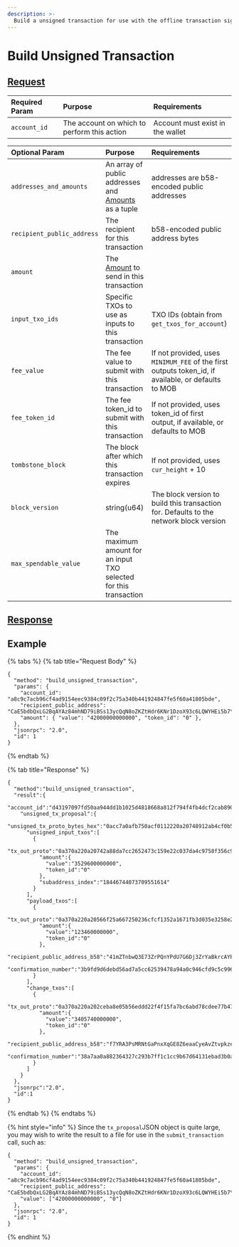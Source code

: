 ```yaml
---
description: >-
  Build a unsigned transaction for use with the offline transaction signer
---
```


# Build Unsigned Transaction

## [Request](../../../full-service/src/json_rpc/v2/api/request.rs#L67-L74)

| Required Param | Purpose | Requirements |
| :--- | :--- | :--- |
| `account_id` | The account on which to perform this action | Account must exist in the wallet |

| Optional Param | Purpose | Requirements |
| :--- | :--- | :--- |
| `addresses_and_amounts` | An array of public addresses and [Amounts](../../../full-service/src/json_rpc/v2/models/amount.rs) as a tuple | addresses are b58-encoded public addresses |
| `recipient_public_address` | The recipient for this transaction | b58-encoded public address bytes |
| `amount` | The [Amount](../../../full-service/src/json_rpc/v2/models/amount.rs) to send in this transaction |  |
| `input_txo_ids` | Specific TXOs to use as inputs to this transaction | TXO IDs \(obtain from `get_txos_for_account`\) |
| `fee_value` | The fee value to submit with this transaction | If not provided, uses `MINIMUM_FEE` of the first outputs token_id, if available, or defaults to MOB |
| `fee_token_id` | The fee token_id to submit with this transaction | If not provided, uses token_id of first output, if available, or defaults to MOB |
| `tombstone_block` | The block after which this transaction expires | If not provided, uses `cur_height` + 10 |
| `block_version` | string(u64) | The block version to build this transaction for. Defaults to the network block version |
| `max_spendable_value` | The maximum amount for an input TXO selected for this transaction |  |

## [Response](../../../full-service/src/json_rpc/v2/api/response.rs#L52-L56)

## Example

{% tabs %}
{% tab title="Request Body" %}
```
{
  "method": "build_unsigned_transaction",
  "params": {
    "account_id": "a8c9c7acb96cf4ad9154eec9384c09f2c75a340b441924847fe5f60a41805bde",
    "recipient_public_address": "CaE5bdbQxLG2BqAYAz84mhND79iBSs13ycQqN8oZKZtHdr6KNr1DzoX93c6LQWYHEi5b7YLiJXcTRzqhDFB563Kr1uxD6iwERFbw7KLWA6",
    "amount": { "value": "42000000000000", "token_id": "0" },
  },
  "jsonrpc": "2.0",
  "id": 1
}
```
{% endtab %}

{% tab title="Response" %}
```
{
  "method":"build_unsigned_transaction",
  "result":{
    "account_id":"d43197097fd50aa944dd1b1025d4818668a812f794f4fb4dcf2cab890d3430ee",
    "unsigned_tx_proposal":{
      "unsigned_tx_proto_bytes_hex":"0acc7a0afb750acf0112220a20748912ab4cf0b50b2a83340433fd8232319b....",
      "unsigned_input_txos":[
        {
          "tx_out_proto":"0a370a220a20742a88da7cc2652473c159e22c037da4c9758f356c9968c1acd5fe2a246......",
          "amount":{
            "value":"3529600000000",
            "token_id":"0"
          },
          "subaddress_index":"18446744073709551614"
        }
      ],
      "payload_txos":[
        {
          "tx_out_proto":"0a370a220a20566f25a667250236cfcf1352a1671fb3d035e3258e29200b270f4c5471f.....",
          "amount":{
            "value":"123460000000",
            "token_id":"0"
          },
          "recipient_public_address_b58":"41mZTnbwQ3E73ZrPQnYPdU7G6Dj3ZrYaBkrcAYPNgm61P7gBvzUke94HQB8ztPaAu1y1NCFyUAoRyYsCMixeKpUvMK64QYC1NDd7YneACJk",
          "confirmation_number":"3b9fd9d6debd56ad7a5cc62539478a94a0c946cfd9c5c996eeddc2142886ffb5"
        }
      ],
      "change_txos":[
        {
          "tx_out_proto":"0a370a220a202ceba8e05b56eddd22f4f15fa7bc6abd78cdee77b4796e7ec9389318a16....",
          "amount":{
            "value":"3405740000000",
            "token_id":"0"
          },
          "recipient_public_address_b58":"f7YRA3PsMRNtGaPnxXqGE8Z6eaaCyeAvZtvpkze86aWxcF7a4Kcz1t7p827GHRqM93iWHvqqrp2poG1QxX4xVidAXNuBGzwpCsEoAouq5h",
          "confirmation_number":"38a7aa0a882364327c293b7ff1c1cc9b67d64131ebad3b0a7c93ff91c0976a68"
        }
      ]
    }
  },
  "jsonrpc":"2.0",
  "id":1
}
```
{% endtab %}
{% endtabs %}

{% hint style="info" %}
Since the `tx_proposal`JSON object is quite large, you may wish to write the result to a file for use in the `submit_transaction` call, such as:

```
{
  "method": "build_unsigned_transaction",
  "params": {
    "account_id": "a8c9c7acb96cf4ad9154eec9384c09f2c75a340b441924847fe5f60a41805bde",
    "recipient_public_address": "CaE5bdbQxLG2BqAYAz84mhND79iBSs13ycQqN8oZKZtHdr6KNr1DzoX93c6LQWYHEi5b7YLiJXcTRzqhDFB563Kr1uxD6iwERFbw7KLWA6",
    "value": ["42000000000000", "0"]
  },
  "jsonrpc": "2.0",
  "id": 1
}
```
{% endhint %}
